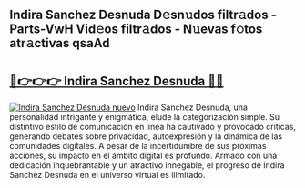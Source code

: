 ## Indira Sanchez Desnuda D𝚎sn𝚞dos filtr𝚊dos - Parts-VwH Vid𝚎os filtr𝚊dos - N𝚞evas f𝚘tos atr𝚊ctivas qsaAd

# <h2><a href="http://mb9b45.tromn.icu/?c=Indira+Sanchez+Desnuda">🔗👉👉👉 Indira Sanchez Desnuda 🔗🔗</a></h2>

[![Indira Sanchez Desnuda nuevo](https://i.imgur.com/pEAQMta.gif)](http://mb9b45.tromn.icu/?c=Indira+Sanchez+Desnuda)
Indira Sanchez Desnuda, una personalidad intrigante y enigmática, elude la categorización simple. Su distintivo estilo de comunicación en línea ha cautivado y provocado críticas, generando debates sobre privacidad, autoexpresión y la dinámica de las comunidades digitales. A pesar de la incertidumbre de sus próximas acciones, su impacto en el ámbito digital es profundo. Armado con una dedicación inquebrantable y un atractivo innegable, el progreso de Indira Sanchez Desnuda en el universo virtual es ilimitado.
